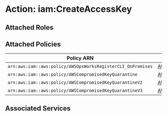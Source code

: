# Action: iam:CreateAccessKey

## Attached Roles

## Attached Policies

| Policy ARN | Policy Name |
|------------|-------------|
| `arn:aws:iam::aws:policy/AWSOpsWorksRegisterCLI_OnPremises` | [AWSOpsWorksRegisterCLI_OnPremises](../policies.md#awsopsworksregistercli_onpremises) |
| `arn:aws:iam::aws:policy/AWSCompromisedKeyQuarantine` | [AWSCompromisedKeyQuarantine](../policies.md#awscompromisedkeyquarantine) |
| `arn:aws:iam::aws:policy/AWSCompromisedKeyQuarantineV2` | [AWSCompromisedKeyQuarantineV2](../policies.md#awscompromisedkeyquarantinev2) |
| `arn:aws:iam::aws:policy/AWSCompromisedKeyQuarantineV3` | [AWSCompromisedKeyQuarantineV3](../policies.md#awscompromisedkeyquarantinev3) |

## Associated Services

